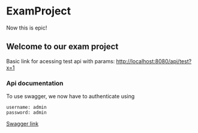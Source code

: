 # ExamProject

Now this is epic!

## Welcome to our exam project


Basic link for acessing test api with params: [http://localhost:8080/api/test?x=1](http://localhost:8080/api/test?x=1)

### Api documentation
To use swagger, we now have to authenticate using
```
username: admin
password: admin
```
[Swagger link](http://localhost:8080/swagger-ui.html) 

